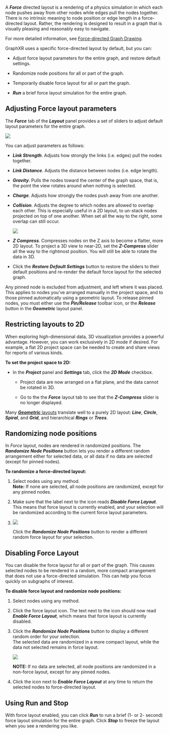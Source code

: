 A _**Force**_ directed layout is a rendering of a physics simulation in which each node pushes away from other nodes while edges pull the nodes together. There is no intrinsic meaning to node position or edge length in a force-directed layout. Rather, the rendering is designed to result in a graph that is visually pleasing and reasonably easy to navigate.

For more detailed information, see [Force-directed Graph Drawing](https://en.wikipedia.org/wiki/Force-directed_graph_drawing).

GraphXR uses a specific force-directed layout by default, but you can:

*   Adjust force layout parameters for the entire graph, and restore default settings.
    
*   Randomize node positions for all or part of the graph.
    
*   Temporarily disable force layout for all or part the graph.
    
*   _**Run**_ a brief force layout simulation for the entire graph.
    

## Adjusting Force layout parameters

The _**Force**_ tab of the _**Layout**_ panel provides a set of sliders to adjust default layout parameters for the entire graph.

![](/08_01_01_ForceLayout1320.png)

You can adjust parameters as follows:

*   _**Link Strength**_. Adjusts how strongly the links (i.e. edges) pull the nodes together.
    
*   _**Link Distance**_. Adjusts the distance between nodes (i.e. edge length).
    
*   _**Gravity**_. Pulls the nodes toward the center of the graph space, that is, the point the view rotates around when nothing is selected.
    
*   _**Charge**_. Adjusts how strongly the nodes push away from one another.
    
*   _**Collision**_. Adjusts the degree to which nodes are allowed to overlap each other. This is especially useful in a 2D layout, to un-stack nodes projected on top of one another. When set all the way to the right, some overlap can still occur.
    
    ![](/08_01_02_ForceCollision1320.png)
*   _**Z Compress**_. Compresses nodes on the Z axis to become a flatter, more 2D layout. To project a 3D view to near-2D, set the _**Z-Compress**_ slider all the way to the rightmost position. You will still be able to rotate the data in 3D.
    
*   Click the _**Restore Default Settings**_ button to restore the sliders to their default positions and re-render the default force layout for the selected graph.
    

Any pinned node is excluded from adjustment, and left where it was placed. This applies to nodes you’ve arranged manually in the project space, and to those pinned automatically using a geometric layout. To release pinned nodes, you must either use the _**Pin/Release**_ toolbar icon, or the _**Release**_ button in the _**Geometric**_ layout panel.

## Restricting layouts to 2D

When exploring high-dimensional data, 3D visualization provides a powerful advantage. However, you can work exclusively in 2D mode if desired. For example, a flat 2D project space can be needed to create and share views for reports of various kinds.

**To set the project space to 2D:**

*   In the _**Project**_ panel and _**Settings**_ tab, click the _**2D Mode**_ checkbox.
    
    *   Project data are now arranged on a flat plane, and the data cannot be rotated in 3D.
        
    *   Go to the the _**Force**_ layout tab to see that the _**Z-Compress**_ slider is no longer displayed.
        

Many [_**Geometric**_ layouts](../working-with-layouts/using-geomtric-layouts) translate well to a purely 2D layout: _**Line**_, _**Circle**_, _**Spiral**_, and _**Grid**_, and hierarchical _**Rings**_ or _**Trees**_.

## Randomizing node positions

In _Force_ layout, nodes are rendered in randomized positions. The _**Randomize Node Positions**_ button lets you render a different random arrangement either for selected data, or all data if no data are selected (except for pinned nodes).

**To randomize a force-directed layout:**

1.  Select nodes using any method.  
    **Note:** If none are selected, all node positions are randomized, except for any pinned nodes.
    
2.  Make sure that the label next to the icon reads _**Disable Force Layout**_. This means that force layout is currently enabled, and your selection will be randomized according to the current force layout parameters.
    
3.  ![](/08_01_05_RandomizeForce1440.png)
    
    Click the _**Randomize Node Positions**_ button to render a different random force layout for your selection.
    

## Disabling Force Layout

You can disable the force layout for all or part of the graph. This causes selected nodes to be rendered in a random, more compact arrangement that does not use a force-directed simulation. This can help you focus quickly on subgraphs of interest.

**To disable force layout and randomize node positions:**

1.  Select nodes using any method.
    
2.  Click the force layout icon. The text next to the icon should now read _**Enable Force Layout**_, which means that force layout is currently disabled.
    
3.  Click the _**Randomize Node Positions**_ button to display a different random order for your selection.  
    The selected data are randomized in a more compact layout, while the data not selected remains in force layout.
    
    ![](/08_01_06_DisableAndRandomize1440.png)
    
    **NOTE:** If no data are selected, all node positions are randomized in a non-force layout, except for any pinned nodes.
    
4.  Click the icon next to _**Enable Force Layout**_ at any time to return the selected nodes to force-directed layout.
    

## Using Run and Stop

With force layout enabled, you can click _**Run**_ to run a brief (1- or 2- second) force layout simulation for the entire graph. Click _**Stop**_ to freeze the layout when you see a rendering you like.